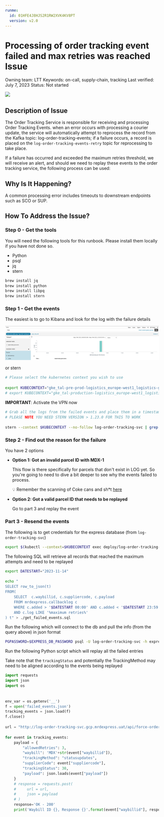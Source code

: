 ```yaml
---
runme:
  id: 01HFE4J8HJS2R1RW2XVK4KV8PT
  version: v2.0
---
```


# Processing of order tracking event failed and max retries was reached Issue

Owning team: LTT
Keywords: on-call, supply-chain, tracking
Last verified: July 7, 2023
Status: Not started

[![](https://badgen.net/badge/Open%20with/Runme/5B3ADF?icon=https://runme.dev/img/logo.svg)](https://runme.dev/api/runme?repository=https%3A%2F%2Fgithub.com%2Fpietersp%2Frunme-demo.git%26fileToOpen%3DProcess_failed_events.md)

## **Description of Issue**

The Order Tracking Service is responsible for receiving and processing Order Tracking Events. when an error occurs with processing a courier update, the service will automatically attempt to reprocess the record from the Kafka topic: log-order-tracking-events; if a failure occurs, a record is placed on the `log-order-tracking-events-retry` topic for reprocessing to take place.

If a failure has occurred and exceeded the maximum retries threshold, we will receive an alert, and should we need to replay these events to the order tracking service, the following process can be used:

## **Why Is It Happening?**

A common processing error includes timeouts to downstream endpoints such as SCO or SUP.

## **How To Address the Issue?**

### Step 0 - Get the tools

You will need the following tools for this runbook. Please install them locally if you have not done so.
- Python
- psql
- jq
- stern

```bash
brew install jq
brew install python
brew install libpq
brew install stern
```

### Step 1 - Get the events

The easiest is to go to Kibana and look for the log with the failure details

![Untitled](images/Untitled.png)

or stern

```bash {"id":"01HFEEAJTZ2FG24VY3MNM7WSPG","promptEnv":"false"}
# Please select the kubernetes context you wish to use

export KUBECONTEXT="gke_tal-pre-prod-logistics_europe-west1_logistics-gke1"
# export KUBECONTEXT="gke_tal-production-logistics_europe-west1_logistics-gke1"
```

**IMPORTANT**: Activate the VPN now

```bash {"id":"01HFE4J8HJS2R1RW2XVER1B15R"}
# Grab all the logs from the failed events and place them in a timestamped log file for further gymnastics
# PLEASE NOTE YOU NEED STERN VERSION > 1.23.0 FOR THIS TO WORK
 
stern --context $KUBECONTEXT --no-follow log-order-tracking-svc | grep "Unable to process order tracking event" | tee $(date +%s)-log-order-tracking.log
```

### Step **2 - Find out the reason for the failure**

You have 2 options

- **Option 1: Got an invalid parcel ID with MDX-1**

   This flow is there specifically for parcels that don't exist in LOG yet. So you're going to need to dive a bit deeper to see why the events failed to process.

   💡 Remember the scanning of Coke cans and sh*t [here](https://takealot.slack.com/archives/C010PT2R0NP/p1684494723648739?thread_ts=1684493394.499539&cid=C010PT2R0NP)

- **Option 2: Got a valid parcel ID that needs to be replayed**

   Go to part 3 and replay the event

### **Part 3 - Resend the events**

The following is to get credentials for the express database (from `log-order-tracking-svc`)

```bash {"background":"false","id":"01HFEEAJTZ2FG24VY3MQQ6Q8KR","interactive":"true"}
export $(kubectl --context=$KUBECONTEXT exec deploy/log-order-tracking-svc -- printenv | grep EXPRESS_DB_PASSWORD)
```

The following SQL will retrieve all records that reached the maximum attempts and need to be replayed

```bash {"id":"01HFEEAJTZ2FG24VY3MR1C7PQ3"}
export DATESTART="2023-11-14"

echo "
SELECT row_to_json(t)
FROM(
    SELECT  c.waybillid, c.suppliercode, c.payload
    FROM mrdexpress.callbacklog c 
    WHERE c.added > '$DATESTART 00:00' AND c.added < '$DATESTART 23:59'
    AND c.log LIKE '%maximum retries%'
) t" > ./get_failed_events.sql
```

Run the following which will connect to the db and pull the info (from the query above) in json format

```bash {"id":"01HFEEAJTZ2FG24VY3MTJ7FB16","interactive":"false","mimeType":"application/json","terminalRows":"20"}
PGPASSWORD=$EXPRESS_DB_PASSWORD psql -U log-order-tracking-svc -h express.db.gcp.mrdexpress.uat -d postgis -t -f get_failed_events.sql | jq -s | tee failed_events.json
```

Run the following Python script which will replay all the failed entries

Take note that the `trackingStatus` and potentially the TrackingMethod may need to be aligned according to the events being replayed

```python {"id":"01HFE4J8HJS2R1RW2XVJVADWK7","interactive":"false","mimeType":"text/csv"}
import requests
import json
import os


env_var = os.getenv('__')
f = open('failed_events.json')
tracking_events = json.load(f)
f.close()

url = "http://log-order-tracking-svc.gcp.mrdexpress.uat/api/force-order-tracking"

for event in tracking_events:
    payload = {
        "allowedRetries": 3,
        "waybill": 'MDX'+str(event["waybillid"]),
        "trackingMethod": "statusupdates",
        "supplierCode": event["suppliercode"],
        "trackingStatus": 30,
        "payload": json.loads(event["payload"])
    }
    # response = requests.post(
    #     url = url,
    #     json = payload
    # )
    response='OK - 200'
    print('Waybill ID {}, Response {}'.format(event["waybillid"], response))
```
